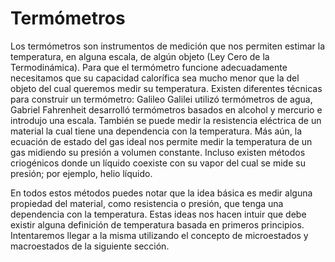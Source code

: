 # Termómetros

Los termómetros son instrumentos de medición que nos permiten estimar la temperatura, en alguna escala, de algún objeto (Ley Cero de la Termodinámica). Para que el termómetro funcione adecuadamente necesitamos que su capacidad calorífica sea mucho menor que la del objeto del cual queremos medir su temperatura. Existen diferentes técnicas para construir un termómetro: Galileo Galilei utilizó termómetros de agua, Gabriel Fahrenheit desarrolló termómetros basados en alcohol y mercurio e introdujo una escala. También se puede medir la resistencia eléctrica de un material la cual tiene una dependencia con la temperatura. Más aún, la ecuación de estado del gas ideal nos permite medir la temperatura de un gas midiendo su presión a volumen constante. Incluso existen métodos criogénicos donde un líquido coexiste con su vapor del cual se mide su presión; por ejemplo, helio líquido.

En todos estos métodos puedes notar que la idea básica es medir alguna propiedad del material, como resistencia o presión, que tenga una dependencia con la temperatura. Estas ideas nos hacen intuir que debe existir alguna definición de temperatura basada en primeros principios. Intentaremos llegar a la misma utilizando el concepto de microestados y macroestados de la siguiente sección.
